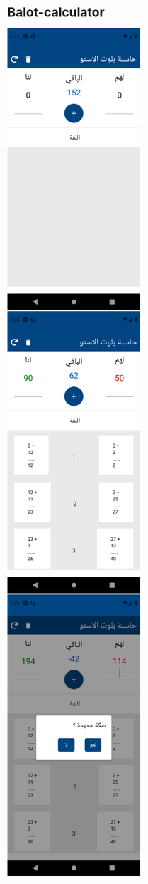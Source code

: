 # Balot-calculator


<img src ="Screenshots/Screenshot_1641735464.png" width=300 />


<img src ="Screenshots/Screenshot_1641735392.png" width=300 />

<img src ="Screenshots/Screenshot_1641735414.png" width=300 />

